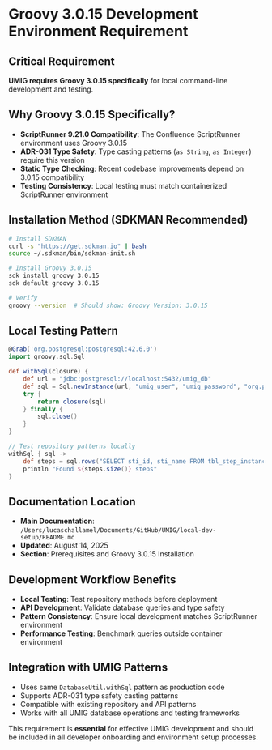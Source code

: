 # Groovy 3.0.15 Development Environment Requirement

## Critical Requirement
**UMIG requires Groovy 3.0.15 specifically** for local command-line development and testing.

## Why Groovy 3.0.15 Specifically?
- **ScriptRunner 9.21.0 Compatibility**: The Confluence ScriptRunner environment uses Groovy 3.0.15
- **ADR-031 Type Safety**: Type casting patterns (`as String`, `as Integer`) require this version
- **Static Type Checking**: Recent codebase improvements depend on 3.0.15 compatibility
- **Testing Consistency**: Local testing must match containerized ScriptRunner environment

## Installation Method (SDKMAN Recommended)
```bash
# Install SDKMAN
curl -s "https://get.sdkman.io" | bash
source ~/.sdkman/bin/sdkman-init.sh

# Install Groovy 3.0.15
sdk install groovy 3.0.15
sdk default groovy 3.0.15

# Verify
groovy --version  # Should show: Groovy Version: 3.0.15
```

## Local Testing Pattern
```groovy
@Grab('org.postgresql:postgresql:42.6.0')
import groovy.sql.Sql

def withSql(closure) {
    def url = "jdbc:postgresql://localhost:5432/umig_db"
    def sql = Sql.newInstance(url, "umig_user", "umig_password", "org.postgresql.Driver")
    try {
        return closure(sql)
    } finally {
        sql.close()
    }
}

// Test repository patterns locally
withSql { sql ->
    def steps = sql.rows("SELECT sti_id, sti_name FROM tbl_step_instances LIMIT 5")
    println "Found ${steps.size()} steps"
}
```

## Documentation Location
- **Main Documentation**: `/Users/lucaschallamel/Documents/GitHub/UMIG/local-dev-setup/README.md`
- **Updated**: August 14, 2025
- **Section**: Prerequisites and Groovy 3.0.15 Installation

## Development Workflow Benefits
- **Local Testing**: Test repository methods before deployment
- **API Development**: Validate database queries and type safety
- **Pattern Consistency**: Ensure local development matches ScriptRunner environment
- **Performance Testing**: Benchmark queries outside container environment

## Integration with UMIG Patterns
- Uses same `DatabaseUtil.withSql` pattern as production code
- Supports ADR-031 type safety casting patterns
- Compatible with existing repository and API patterns
- Works with all UMIG database operations and testing frameworks

This requirement is **essential** for effective UMIG development and should be included in all developer onboarding and environment setup processes.